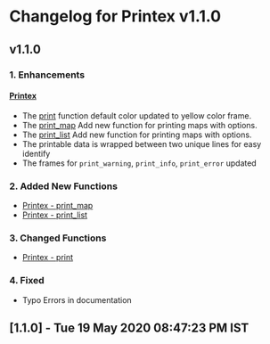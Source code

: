 # Changelog for Printex v1.1.0

## v1.1.0
 
### 1. Enhancements

#### [Printex](https://hexdocs.pm/printex/Printex.html#content)

* The [print](https://hexdocs.pm/printex/Printex.html#print/2) function default color updated to yellow color frame.
* The [print_map](https://hexdocs.pm/printex/Printex.html#print_map/2) Add new function for printing maps with options.
* The [print_list](https://hexdocs.pm/printex/Printex.html#print_list/2) Add new function for printing maps with options.
* The printable data is wrapped between two unique lines for easy identify
* The frames for `print_warning`, `print_info`, `print_error` updated

### 2. Added New Functions

* [Printex - print_map](https://hexdocs.pm/printex/Printex.html#print_map/2)
* [Printex - print_list](https://hexdocs.pm/printex/Printex.html#print_map/2)
	
### 3. Changed Functions
* [Printex - print](https://hexdocs.pm/printex/Printex.html#print/2)
 
### 4. Fixed
* Typo Errors in documentation
 
## [1.1.0] - Tue 19 May 2020 08:47:23 PM IST
  
